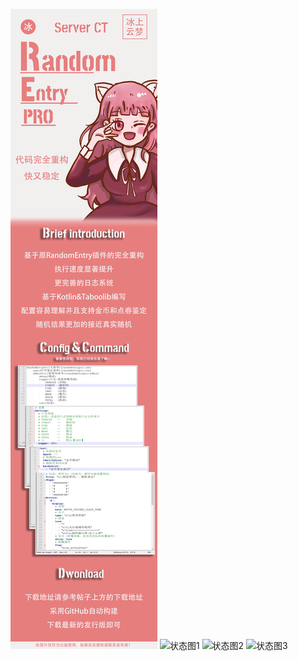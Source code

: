 ![宣传图](image/Chinese.png)
![状态图1](https://img.shields.io/github/v/release/BingZi-233/RandomEntryPro?style=for-the-badge&logo=appveyor)
![状态图2](https://img.shields.io/github/last-commit/BingZi-233/RandomEntryPro?style=for-the-badge&logo=appveyor)
![状态图3](https://img.shields.io/tokei/lines/github/BingZi-233/RandomEntryPro?style=for-the-badge&logo=appveyor)